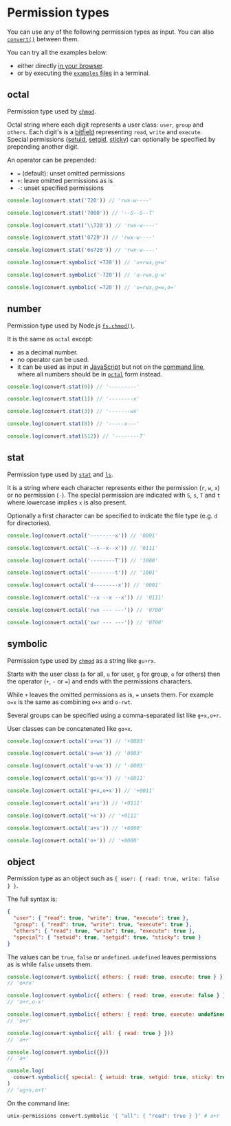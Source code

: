 # Permission types

You can use any of the following permission types as input. You can also
[`convert()`](API.md#convertoctalnumberstatsymbolicobjectpermission) between
them.

You can try all the examples below:

- either directly [in your browser](https://repl.it/@ehmicky/unix-permissions).
- or by executing the [`examples` files](../examples/README.md) in a terminal.

## octal

Permission type used by [`chmod`](https://linux.die.net/man/1/chmod).

Octal string where each digit represents a user class: `user`, `group` and
`others`. Each digit's is a [bitfield](https://en.wikipedia.org/wiki/Bit_field)
representing `read`, `write` and `execute`. Special permissions
([setuid](https://en.wikipedia.org/wiki/Setuid),
[setgid](https://en.wikipedia.org/wiki/Setuid),
[sticky](https://en.wikipedia.org/wiki/Sticky_bit)) can optionally be specified
by prepending another digit.

An operator can be prepended:

- `=` (default): unset omitted permissions
- `+`: leave omitted permissions as is
- `-`: unset specified permissions

<!-- eslint-disable line-comment-position, no-inline-comments -->

```js
console.log(convert.stat('720')) // 'rwx-w----'

console.log(convert.stat('7000')) // '--S--S--T'

console.log(convert.stat('\\720')) // 'rwx-w----'

console.log(convert.stat('0720')) // 'rwx-w----'

console.log(convert.stat('0o720')) // 'rwx-w----'

console.log(convert.symbolic('+720')) // 'u+rwx,g+w'

console.log(convert.symbolic('-720')) // 'u-rwx,g-w'

console.log(convert.symbolic('=720')) // 'u=rwx,g=w,o='
```

## number

Permission type used by Node.js
[`fs.chmod()`](https://nodejs.org/api/fs.html#fs_fs_chmod_path_mode_callback).

It is the same as `octal` except:

- as a decimal number.
- no operator can be used.
- it can be used as input in [JavaScript](../README.md#usage-javascript) but not
  on the [command line](../README.md#usage-cli), where all numbers should be in
  [`octal`](#octal) form instead.

<!-- eslint-disable line-comment-position, no-inline-comments, no-magic-numbers -->

```js
console.log(convert.stat(0)) // '---------'

console.log(convert.stat(1)) // '--------x'

console.log(convert.stat(3)) // '-------wx'

console.log(convert.stat(8)) // '-----x---'

console.log(convert.stat(512)) // '--------T'
```

## stat

Permission type used by [`stat`](https://linux.die.net/man/2/stat) and
[`ls`](https://linux.die.net/man/1/ls).

It is a string where each character represents either the permission (`r`, `w`,
`x`) or no permission (`-`). The special permission are indicated with `S`, `s`,
`T` and `t` where lowercase implies `x` is also present.

Optionally a first character can be specified to indicate the file type (e.g.
`d` for directories).

<!-- eslint-disable line-comment-position, no-inline-comments -->

```js
console.log(convert.octal('--------x')) // '0001'

console.log(convert.octal('--x--x--x')) // '0111'

console.log(convert.octal('--------T')) // '1000'

console.log(convert.octal('--------t')) // '1001'

console.log(convert.octal('d--------x')) // '0001'

console.log(convert.octal('--x --x --x')) // '0111'

console.log(convert.octal('rwx --- ---')) // '0700'

console.log(convert.octal('xwr --- ---')) // '0700'
```

## symbolic

Permission type used by [`chmod`](https://linux.die.net/man/1/chmod) as a string
like `gu+rx`.

Starts with the user class (`a` for all, `u` for user, `g` for group, `o` for
others) then the operator (`+`, `-` or `=`) and ends with the permissions
characters.

While `+` leaves the omitted permissions as is, `=` unsets them. For example
`o=x` is the same as combining `o+x` and `o-rwt`.

Several groups can be specified using a comma-separated list like `g+x,o+r`.

User classes can be concatenated like `go+x`.

<!-- eslint-disable line-comment-position, no-inline-comments -->

```js
console.log(convert.octal('o+wx')) // '+0003'

console.log(convert.octal('o=wx')) // '0003'

console.log(convert.octal('o-wx')) // '-0003'

console.log(convert.octal('go+x')) // '+0011'

console.log(convert.octal('g+x,o+x')) // '+0011'

console.log(convert.octal('a+x')) // '+0111'

console.log(convert.octal('+x')) // '+0111'

console.log(convert.octal('a+s')) // '+6000'

console.log(convert.octal('o+')) // '+0000'
```

## object

Permission type as an object such as `{ user: { read: true, write: false } }`.

The full syntax is:

```json
{
  "user": { "read": true, "write": true, "execute": true },
  "group": { "read": true, "write": true, "execute": true },
  "others": { "read": true, "write": true, "execute": true },
  "special": { "setuid": true, "setgid": true, "sticky": true }
}
```

The values can be `true`, `false` or `undefined`. `undefined` leaves permissions
as is while `false` unsets them.

<!-- eslint-disable line-comment-position, no-inline-comments -->

```js
console.log(convert.symbolic({ others: { read: true, execute: true } }))
// 'o+rx'

console.log(convert.symbolic({ others: { read: true, execute: false } }))
// 'o+r,o-x'

console.log(convert.symbolic({ others: { read: true, execute: undefined } }))
// 'o+r'

console.log(convert.symbolic({ all: { read: true } }))
// 'a+r'

console.log(convert.symbolic({}))
// 'a+'

console.log(
  convert.symbolic({ special: { setuid: true, setgid: true, sticky: true } }),
)
// 'ug+s,o+t'
```

On the command line:

```bash
unix-permissions convert.symbolic '{ "all": { "read": true } }' # a+r
```
